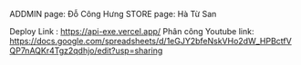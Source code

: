 ADDMIN page: Đỗ Công Hưng
STORE page: Hà Từ San 

Deploy Link : https://api-exe.vercel.app/
Phân công 
Youtube link: https://docs.google.com/spreadsheets/d/1eGJY2bfeNskVHo2dW_HPBctfVQP7nAQKr4Tgz2qdhjo/edit?usp=sharing